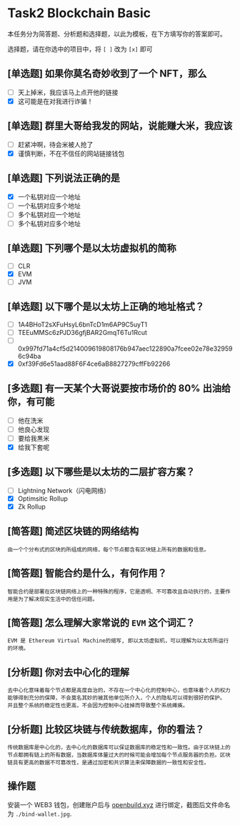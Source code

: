 # Task2 Blockchain Basic

本任务分为简答题、分析题和选择题，以此为模板，在下方填写你的答案即可。

选择题，请在你选中的项目中，将 `[ ]` 改为 `[x]` 即可

## [单选题] 如果你莫名奇妙收到了一个 NFT，那么

- [ ] 天上掉米，我应该马上点开他的链接
- [x] 这可能是在对我进行诈骗！

## [单选题] 群里大哥给我发的网站，说能赚大米，我应该

- [ ] 赶紧冲啊，待会米被人抢了
- [x] 谨慎判断，不在不信任的网站链接钱包

## [单选题] 下列说法正确的是

- [x] 一个私钥对应一个地址
- [ ] 一个私钥对应多个地址
- [ ] 多个私钥对应一个地址
- [ ] 多个私钥对应多个地址

## [单选题] 下列哪个是以太坊虚拟机的简称

- [ ] CLR
- [x] EVM
- [ ] JVM

## [单选题] 以下哪个是以太坊上正确的地址格式？

- [ ] 1A4BHoT2sXFuHsyL6bnTcD1m6AP9C5uyT1
- [ ] TEEuMMSc6zPJD36gfjBAR2GmqT6Tu1Rcut
- [ ] 0x997fd71a4cf5d214009619808176b947aec122890a7fcee02e78e329596c94ba
- [x] 0xf39Fd6e51aad88F6F4ce6aB8827279cffFb92266

## [多选题] 有一天某个大哥说要按市场价的 80% 出油给你，有可能

- [ ] 他在洗米
- [ ] 他良心发现
- [ ] 要给我黒米
- [x] 给我下套呢

## [多选题] 以下哪些是以太坊的二层扩容方案？

- [ ] Lightning Network（闪电网络）
- [x] Optimsitic Rollup
- [x] Zk Rollup

## [简答题] 简述区块链的网络结构

```
由一个个分布式的区块的所组成的网络，每个节点都含有区块链上所有的数据和信息。
```

## [简答题] 智能合约是什么，有何作用？

```
智能合约是部署在区块链网络上的一种特殊的程序，它是透明、不可篡改且自动执行的，主要作用是为了解决现实生活中的信任问题。
```

## [简答题] 怎么理解大家常说的 `EVM` 这个词汇？

```
EVM 是 Ethereum Virtual Machine的缩写, 即以太坊虚拟机，可以理解为以太坊所运行的环境。
```

## [分析题] 你对去中心化的理解

```
去中心化意味着每个节点都是高度自治的，不存在一个中心化的控制中心，也意味着个人的权力能够得到充分的保障，不会莫名其妙的被其他单位所介入，个人的隐私可以得到很好的保护。
并且整个系统的稳定性也更高，不会因为控制中心挂掉而导致整个系统瘫痪。
```

## [分析题] 比较区块链与传统数据库，你的看法？

```
传统数据库是中心化的，去中心化的数据库可以保证数据库的稳定性和一致性。由于区块链上的节点都拥有链上的所有数据，当数据库体量过大的时候可能会增加每个节点服务器的负担。区块链具有更高的数据不可篡改性，是通过加密和共识算法来保障数据的一致性和安全性。
```

## 操作题

安装一个 WEB3 钱包，创建账户后与 [openbuild.xyz](https://openbuild.xyz/profile) 进行绑定，截图后文件命名为 `./bind-wallet.jpg`.
